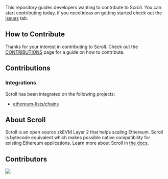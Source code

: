 This repository guides developers wanting to contribute to Scroll. You can start contributing today, if you need ideas on getting started check out the [issues](https://github.com/scroll-tech/contribute/issues) tab.

## How to Contribute

Thanks for your interest in contributing to Scroll. Check out the [CONTRIBUTIONS](https://github.com/scroll-tech/contribute/blob/main/CONTRIBUTIONS.md) page for a guide on how to contribute.

## Contributions

### Integrations

Scroll has been integrated on the following projects:

- [ethereum-lists/chains](https://github.com/ethereum-lists/chains/)

## About Scroll

Scroll is an open source zkEVM Layer 2 that helps scaling Ethereum. Scroll is bytecode equivalent which makes possible native compatibility for existing Ethereum applications. Learn more about Scroll in [the docs](https://guide.scroll.io/).

## Contributors
<a href="https://github.com/scroll-tech/contribute-to-scroll/graphs/contributors">
  <img src="https://contrib.rocks/image?repo=scroll-tech/contribute-to-scroll" />
</a>